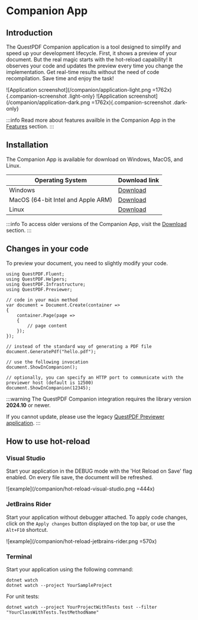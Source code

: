 # Companion App

## Introduction

The QuestPDF Companion application is a tool designed to simplify and speed up your development lifecycle.
First, it shows a preview of your document. But the real magic starts with the hot-reload capability! 
It observes your code and updates the preview every time you change the implementation. 
Get real-time results without the need of code recompilation. Save time and enjoy the task!

![Application screenshot](/companion/application-light.png =1762x){.companion-screenshot .light-only}
![Application screenshot](/companion/application-dark.png =1762x){.companion-screenshot .dark-only}

:::info
Read more about features availble in the Companion App in the [Features](/companion/features) section.
:::


## Installation

The Companion App is available for download on Windows, MacOS, and Linux. 

| Operating System                   | Download link                                                                                                               |
|------------------------------------|-----------------------------------------------------------------------------------------------------------------------------|
| Windows                            | [Download](https://github.com/QuestPDF/QuestPDF.Companion/releases/download/2024.10.7/QuestPDF.Companion.2024.10.7.exe)     |
| MacOS (64-bit Intel and Apple ARM) | [Download](https://github.com/QuestPDF/QuestPDF.Companion/releases/download/2024.10.7/QuestPDF.Companion.2024.10.7.app.zip) |
| Linux                              | [Download](https://github.com/QuestPDF/QuestPDF.Companion/releases/download/2024.10.7/QuestPDF.Companion.2024.10.7.deb)     |

:::info
To access older versions of the Companion App, visit the [Download](/companion/download) section.
:::


## Changes in your code

To preview your document, you need to slightly modify your code.

```c#{19,22}
using QuestPDF.Fluent;
using QuestPDF.Helpers;
using QuestPDF.Infrastructure;
using QuestPDF.Previewer;

// code in your main method
var document = Document.Create(container =>
{
    container.Page(page =>
    {
        // page content
    });
});

// instead of the standard way of generating a PDF file
document.GeneratePdf("hello.pdf");

// use the following invocation
document.ShowInCompanion();

// optionally, you can specify an HTTP port to communicate with the previewer host (default is 12500)
document.ShowInCompanion(12345);
```

:::warning
The QuestPDF Companion integration requires the library version **2024.10** or newer.

If you cannot update, please use the legacy [QuestPDF Previewer application](/document-previewer.html).
:::


## How to use hot-reload

### Visual Studio

Start your application in the DEBUG mode with the 'Hot Reload on Save' flag enabled. On every file save, the document will be refreshed.

![example](/companion/hot-reload-visual-studio.png =444x)

### JetBrains Rider

Start your application without debugger attached. To apply code changes, click on the `Apply changes` button displayed on the top bar, or use the `Alt+F10` shortcut.

![example](/companion/hot-reload-jetbrains-rider.png =570x)

### Terminal

Start your application using the following command:

```shell
dotnet watch
dotnet watch --project YourSampleProject
```

For unit tests:

```shell
dotnet watch --project YourProjectWithTests test --filter "YourClassWithTests.TestMethodName"
```
